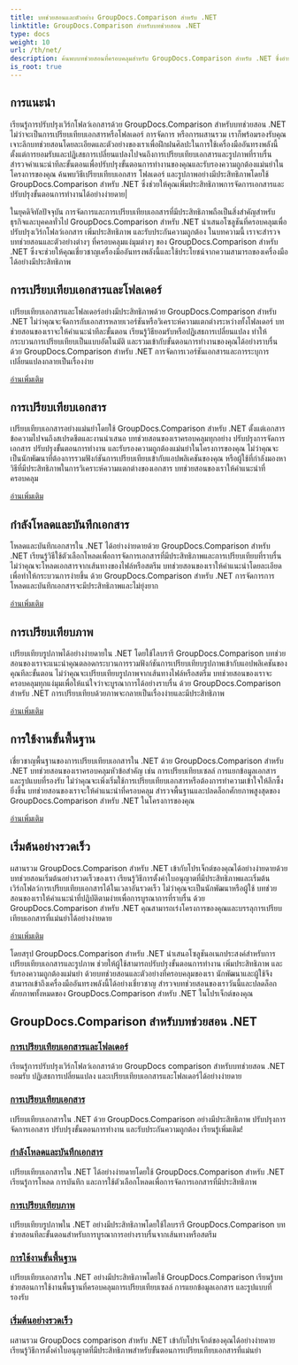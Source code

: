 ```yaml
---
title: บทช่วยสอนและตัวอย่าง GroupDocs.Comparison สำหรับ .NET
linktitle: GroupDocs.Comparison สำหรับบทช่วยสอน .NET
type: docs
weight: 10
url: /th/net/
description: ค้นพบบทช่วยสอนที่ครอบคลุมสำหรับ GroupDocs.Comparison สำหรับ .NET ซึ่งอำนวยความสะดวกในการเปรียบเทียบเอกสารและโฟลเดอร์ที่มีประสิทธิภาพ การจัดการ และการบูรณาการได้อย่างง่ายดาย
is_root: true
---
```

## การแนะนำ

เรียนรู้การปรับปรุงเวิร์กโฟลว์เอกสารด้วย GroupDocs.Comparison สำหรับบทช่วยสอน .NET ไม่ว่าจะเป็นการเปรียบเทียบเอกสารหรือโฟลเดอร์ การจัดการ หรือการผสานรวม เราก็พร้อมรองรับคุณ เจาะลึกบทช่วยสอนโดยละเอียดและตัวอย่างของเราเพื่อฝึกฝนศิลปะในการใช้เครื่องมืออันทรงพลังนี้ ตั้งแต่การยอมรับและปฏิเสธการเปลี่ยนแปลงไปจนถึงการเปรียบเทียบเอกสารและรูปภาพที่ราบรื่น สำรวจคำแนะนำทีละขั้นตอนเพื่อปรับปรุงขั้นตอนการทำงานของคุณและรับรองความถูกต้องแม่นยำในโครงการของคุณ ค้นพบวิธีเปรียบเทียบเอกสาร โฟลเดอร์ และรูปภาพอย่างมีประสิทธิภาพโดยใช้ GroupDocs.Comparison สำหรับ .NET ซึ่งช่วยให้คุณเพิ่มประสิทธิภาพการจัดการเอกสารและปรับปรุงขั้นตอนการทำงานได้อย่างง่ายดาย|

ในยุคดิจิทัลปัจจุบัน การจัดการและการเปรียบเทียบเอกสารที่มีประสิทธิภาพถือเป็นสิ่งสำคัญสำหรับธุรกิจและบุคคลทั่วไป GroupDocs.Comparison สำหรับ .NET นำเสนอโซลูชันที่ครอบคลุมเพื่อปรับปรุงเวิร์กโฟลว์เอกสาร เพิ่มประสิทธิภาพ และรับประกันความถูกต้อง ในบทความนี้ เราจะสำรวจบทช่วยสอนและตัวอย่างต่างๆ ที่ครอบคลุมแง่มุมต่างๆ ของ GroupDocs.Comparison สำหรับ .NET ซึ่งจะช่วยให้คุณเชี่ยวชาญเครื่องมืออันทรงพลังนี้และใช้ประโยชน์จากความสามารถของเครื่องมือได้อย่างมีประสิทธิภาพ

## การเปรียบเทียบเอกสารและโฟลเดอร์

เปรียบเทียบเอกสารและโฟลเดอร์อย่างมีประสิทธิภาพด้วย GroupDocs.Comparison สำหรับ .NET ไม่ว่าคุณจะจัดการกับเอกสารหลายเวอร์ชันหรือวิเคราะห์ความแตกต่างระหว่างทั้งโฟลเดอร์ บทช่วยสอนของเราจะให้คำแนะนำทีละขั้นตอน เรียนรู้วิธียอมรับหรือปฏิเสธการเปลี่ยนแปลง ทำให้กระบวนการเปรียบเทียบเป็นแบบอัตโนมัติ และรวมเข้ากับขั้นตอนการทำงานของคุณได้อย่างราบรื่น ด้วย GroupDocs.Comparison สำหรับ .NET การจัดการเวอร์ชันเอกสารและการระบุการเปลี่ยนแปลงกลายเป็นเรื่องง่าย

[อ่านเพิ่มเติม](./documents-and-folder-comparison/)

## การเปรียบเทียบเอกสาร

เปรียบเทียบเอกสารอย่างแม่นยำโดยใช้ GroupDocs.Comparison สำหรับ .NET ตั้งแต่เอกสารข้อความไปจนถึงสเปรดชีตและงานนำเสนอ บทช่วยสอนของเราครอบคลุมทุกอย่าง ปรับปรุงการจัดการเอกสาร ปรับปรุงขั้นตอนการทำงาน และรับรองความถูกต้องแม่นยำในโครงการของคุณ ไม่ว่าคุณจะเป็นนักพัฒนาที่ต้องการรวมฟังก์ชันการเปรียบเทียบเข้ากับแอปพลิเคชันของคุณ หรือผู้ใช้ที่กำลังมองหาวิธีที่มีประสิทธิภาพในการวิเคราะห์ความแตกต่างของเอกสาร บทช่วยสอนของเราให้คำแนะนำที่ครอบคลุม

[อ่านเพิ่มเติม](./document-comparison/)

## กำลังโหลดและบันทึกเอกสาร

โหลดและบันทึกเอกสารใน .NET ได้อย่างง่ายดายด้วย GroupDocs.Comparison สำหรับ .NET เรียนรู้วิธีใช้ตัวเลือกโหลดเพื่อการจัดการเอกสารที่มีประสิทธิภาพและการเปรียบเทียบที่ราบรื่น ไม่ว่าคุณจะโหลดเอกสารจากเส้นทางของไฟล์หรือสตรีม บทช่วยสอนของเราให้คำแนะนำโดยละเอียดเพื่อทำให้กระบวนการง่ายขึ้น ด้วย GroupDocs.Comparison สำหรับ .NET การจัดการการโหลดและบันทึกเอกสารจะมีประสิทธิภาพและไม่ยุ่งยาก

[อ่านเพิ่มเติม](./loading-and-saving-documents/)

## การเปรียบเทียบภาพ

เปรียบเทียบรูปภาพได้อย่างง่ายดายใน .NET โดยใช้ไลบรารี GroupDocs.Comparison บทช่วยสอนของเราจะแนะนำคุณตลอดกระบวนการรวมฟังก์ชันการเปรียบเทียบรูปภาพเข้ากับแอปพลิเคชันของคุณทีละขั้นตอน ไม่ว่าคุณจะเปรียบเทียบรูปภาพจากเส้นทางไฟล์หรือสตรีม บทช่วยสอนของเราจะครอบคลุมทุกแง่มุมเพื่อให้แน่ใจว่าจะบูรณาการได้อย่างราบรื่น ด้วย GroupDocs.Comparison สำหรับ .NET การเปรียบเทียบด้วยภาพจะกลายเป็นเรื่องง่ายและมีประสิทธิภาพ

[อ่านเพิ่มเติม](./image-comparison/)

## การใช้งานขั้นพื้นฐาน 

เชี่ยวชาญพื้นฐานของการเปรียบเทียบเอกสารใน .NET ด้วย GroupDocs.Comparison สำหรับ .NET บทช่วยสอนของเราครอบคลุมหัวข้อสำคัญ เช่น การเปรียบเทียบเซลล์ การแยกข้อมูลเอกสาร และรูปแบบที่รองรับ ไม่ว่าคุณจะเพิ่งเริ่มใช้การเปรียบเทียบเอกสารหรือต้องการทำความเข้าใจให้ลึกซึ้งยิ่งขึ้น บทช่วยสอนของเราจะให้คำแนะนำที่ครอบคลุม สำรวจพื้นฐานและปลดล็อกศักยภาพสูงสุดของ GroupDocs.Comparison สำหรับ .NET ในโครงการของคุณ

[อ่านเพิ่มเติม](./basic-usage/)

## เริ่มต้นอย่างรวดเร็ว 

ผสานรวม GroupDocs.Comparison สำหรับ .NET เข้ากับโปรเจ็กต์ของคุณได้อย่างง่ายดายด้วยบทช่วยสอนเริ่มต้นอย่างรวดเร็วของเรา เรียนรู้วิธีการตั้งค่าใบอนุญาตที่มีประสิทธิภาพและเริ่มต้นเวิร์กโฟลว์การเปรียบเทียบเอกสารได้ในเวลาอันรวดเร็ว ไม่ว่าคุณจะเป็นนักพัฒนาหรือผู้ใช้ บทช่วยสอนของเราให้คำแนะนำที่ปฏิบัติตามง่ายเพื่อการบูรณาการที่ราบรื่น ด้วย GroupDocs.Comparison สำหรับ .NET คุณสามารถเร่งโครงการของคุณและบรรลุการเปรียบเทียบเอกสารที่แม่นยำได้อย่างง่ายดาย

[อ่านเพิ่มเติม](./quick-start/)

โดยสรุป GroupDocs.Comparison สำหรับ .NET นำเสนอโซลูชันอเนกประสงค์สำหรับการเปรียบเทียบเอกสารและรูปภาพ ช่วยให้ผู้ใช้สามารถปรับปรุงขั้นตอนการทำงาน เพิ่มประสิทธิภาพ และรับรองความถูกต้องแม่นยำ ด้วยบทช่วยสอนและตัวอย่างที่ครอบคลุมของเรา นักพัฒนาและผู้ใช้จึงสามารถเข้าถึงเครื่องมืออันทรงพลังนี้ได้อย่างเชี่ยวชาญ สำรวจบทช่วยสอนของเราวันนี้และปลดล็อกศักยภาพทั้งหมดของ GroupDocs.Comparison สำหรับ .NET ในโปรเจ็กต์ของคุณ
## GroupDocs.Comparison สำหรับบทช่วยสอน .NET 
### [การเปรียบเทียบเอกสารและโฟลเดอร์](./documents-and-folder-comparison/)
เรียนรู้การปรับปรุงเวิร์กโฟลว์เอกสารด้วย GroupDocs comparison สำหรับบทช่วยสอน .NET ยอมรับ ปฏิเสธการเปลี่ยนแปลง และเปรียบเทียบเอกสารและโฟลเดอร์ได้อย่างง่ายดาย
### [การเปรียบเทียบเอกสาร](./document-comparison/)
เปรียบเทียบเอกสารใน .NET ด้วย GroupDocs.Comparison อย่างมีประสิทธิภาพ ปรับปรุงการจัดการเอกสาร ปรับปรุงขั้นตอนการทำงาน และรับประกันความถูกต้อง เรียนรู้เพิ่มเติม!
### [กำลังโหลดและบันทึกเอกสาร](./loading-and-saving-documents/)
เปรียบเทียบเอกสารใน .NET ได้อย่างง่ายดายโดยใช้ GroupDocs.Comparison สำหรับ .NET เรียนรู้การโหลด การบันทึก และการใช้ตัวเลือกโหลดเพื่อการจัดการเอกสารที่มีประสิทธิภาพ
### [การเปรียบเทียบภาพ](./image-comparison/)
เปรียบเทียบรูปภาพใน .NET อย่างมีประสิทธิภาพโดยใช้ไลบรารี GroupDocs.Comparison บทช่วยสอนทีละขั้นตอนสำหรับการบูรณาการอย่างราบรื่นจากเส้นทางหรือสตรีม
### [การใช้งานขั้นพื้นฐาน](./basic-usage/)
เปรียบเทียบเอกสารใน .NET อย่างมีประสิทธิภาพโดยใช้ GroupDocs.Comparison เรียนรู้บทช่วยสอนการใช้งานพื้นฐานที่ครอบคลุมการเปรียบเทียบเซลล์ การแยกข้อมูลเอกสาร และรูปแบบที่รองรับ
### [เริ่มต้นอย่างรวดเร็ว](./quick-start/)
ผสานรวม GroupDocs comparison สำหรับ .NET เข้ากับโปรเจ็กต์ของคุณได้อย่างง่ายดาย เรียนรู้วิธีการตั้งค่าใบอนุญาตที่มีประสิทธิภาพสำหรับขั้นตอนการเปรียบเทียบเอกสารที่แม่นยำ